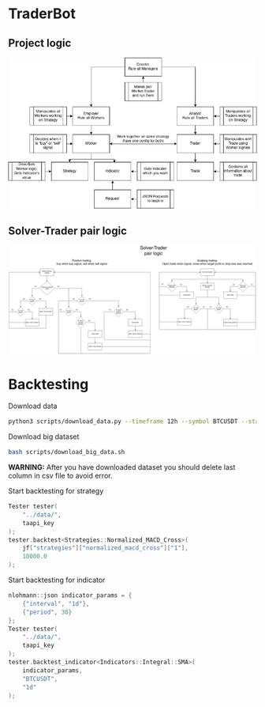 # TraderBot
## Project logic
<center><img src="./assets/project_logic.png"></img></center>

## Solver-Trader pair logic
<center><img src="./assets/solver-trader_pair_logic.png"></img></center>

# Backtesting
Download data
```bash
python3 scripts/download_data.py --timeframe 12h --symbol BTCUSDT --start 2021 --end 2022
```

Download big dataset
```bash
bash scripts/download_big_data.sh
```

**WARNING:** After you have downloaded dataset you should delete last column in csv file to avoid error.

Start backtesting for strategy
```C
Tester tester(
    "../data/",
    taapi_key
);
tester.backtest<Strategies::Normalized_MACD_Cross>(
    jf["strategies"]["normalized_macd_cross"]["1"],
    10000.0
);
```
Start backtesting for indicator
```C
nlohmann::json indicator_params = {
    {"interval", "1d"},
    {"period", 30}
};
Tester tester(
    "../data/",
    taapi_key
);
tester.backtest_indicator<Indicators::Integral::SMA>(
    indicator_params,
    "BTCUSDT",
    "1d"
);
```